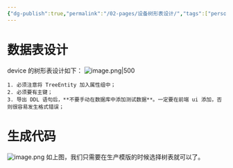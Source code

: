 ```yaml
---
{"dg-publish":true,"permalink":"/02-pages/设备树形表设计/","tags":["personal/blog","program/backend/framework/jeesite"]}
---
```


# 数据表设计
device 的树形表设计如下：
![image.png|500](https://yelanyanyu-img-bed.oss-cn-hangzhou.aliyuncs.com/img/blog/2024/05/20240521125334.png)

```ad-tip
1. 必须注意将 TreeEntity 加入属性组中；
2. 必须要有主键；
3. 导出 DDL 语句后，**不要手动在数据库中添加测试数据**。一定要在前端 ui 添加，否则很容易发生格式错误；
```

# 生成代码
![image.png](https://yelanyanyu-img-bed.oss-cn-hangzhou.aliyuncs.com/img/blog/2024/06/20240604213528.png)
如上图，我们只需要在生产模版的时候选择树表就可以了。
